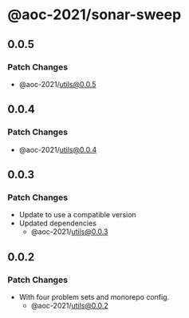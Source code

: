 # @aoc-2021/sonar-sweep

## 0.0.5

### Patch Changes

- @aoc-2021/utils@0.0.5

## 0.0.4

### Patch Changes

- @aoc-2021/utils@0.0.4

## 0.0.3

### Patch Changes

- Update to use a compatible version
- Updated dependencies
  - @aoc-2021/utils@0.0.3

## 0.0.2

### Patch Changes

- With four problem sets and monorepo config.
  - @aoc-2021/utils@0.0.2
